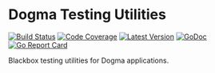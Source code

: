 # Dogma Testing Utilities

[![Build Status](http://img.shields.io/travis/com/dogmatiq/dogmatest/master.svg)](https://travis-ci.com/dogmatiq/dogmatest)
[![Code Coverage](https://img.shields.io/codecov/c/github/dogmatiq/dogmatest/master.svg)](https://codecov.io/github/dogmatiq/dogmatest)
[![Latest Version](https://img.shields.io/github/tag/dogmatiq/dogmatest.svg?label=semver)](https://semver.org)
[![GoDoc](https://godoc.org/github.com/dogmatiq/dogmatest?status.svg)](https://godoc.org/github.com/dogmatiq/dogmatest)
[![Go Report Card](https://goreportcard.com/badge/github.com/dogmatiq/dogmatest)](https://goreportcard.com/report/github.com/dogmatiq/dogmatest)

Blackbox testing utilities for Dogma applications.
